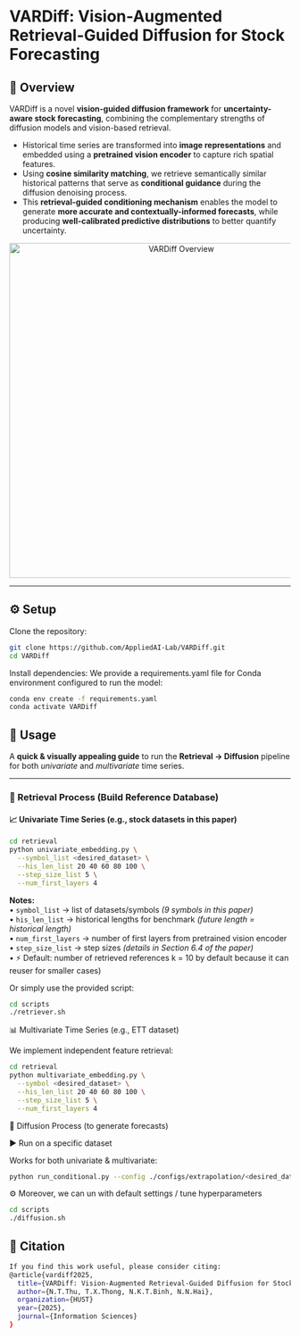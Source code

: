 # **VARDiff: Vision-Augmented Retrieval-Guided Diffusion for Stock Forecasting**

## 📌 Overview
VARDiff is a novel **vision-guided diffusion framework** for **uncertainty-aware stock forecasting**, combining the complementary strengths of diffusion models and vision-based retrieval.

- Historical time series are transformed into **image representations** and embedded using a **pretrained vision encoder** to capture rich spatial features.  
- Using **cosine similarity matching**, we retrieve semantically similar historical patterns that serve as **conditional guidance** during the diffusion denoising process.  
- This **retrieval-guided conditioning mechanism** enables the model to generate **more accurate and contextually-informed forecasts**, while producing **well-calibrated predictive distributions** to better quantify uncertainty.  

<p align="center">
  <img src="visual/overview.png" alt="VARDiff Overview" width="600">
</p>

---

## ⚙️ Setup

Clone the repository:
```bash
git clone https://github.com/AppliedAI-Lab/VARDiff.git
cd VARDiff
```
Install dependencies:
We provide a requirements.yaml file for Conda environment configured to run the model:
```bash
conda env create -f requirements.yaml
conda activate VARDiff
```

## 🚀 Usage  

A **quick & visually appealing guide** to run the **Retrieval → Diffusion** pipeline for both *univariate* and *multivariate* time series.  

---

### 🔹 Retrieval Process (Build Reference Database)

#### 📈 Univariate Time Series (e.g., stock datasets in this paper)
```bash
cd retrieval
python univariate_embedding.py \
  --symbol_list <desired_dataset> \
  --his_len_list 20 40 60 80 100 \
  --step_size_list 5 \
  --num_first_layers 4
```
**Notes:**  
• `symbol_list` → list of datasets/symbols *(9 symbols in this paper)*  
• `his_len_list` → historical lengths for benchmark *(future length = historical length)*  
• `num_first_layers` → number of first layers from pretrained vision encoder  
• `step_size_list` → step sizes *(details in Section 6.4 of the paper)*  
• ⚡ Default: number of retrieved references k = 10 by default because it can reuser for smaller cases)

Or simply use the provided script:
```bash
cd scripts
./retriever.sh
```

📊 Multivariate Time Series (e.g., ETT dataset)

We implement independent feature retrieval:
```bash
cd retrieval
python multivariate_embedding.py \
  --symbol <desired_dataset> \
  --his_len_list 20 40 60 80 100 \
  --step_size_list 5 \
  --num_first_layers 4

```
🔹 Diffusion Process (to generate forecasts)

▶️ Run on a specific dataset

Works for both univariate & multivariate:
```bash
python run_conditional.py --config ./configs/extrapolation/<desired_dataset>.yaml 
```
⚙️ Moreover, we can un with default settings / tune hyperparameters
```bash
cd scripts
./diffusion.sh
```
## 📖 Citation
```bash
If you find this work useful, please consider citing:
@article{vardiff2025,
  title={VARDiff: Vision-Augmented Retrieval-Guided Diffusion for Stock Forecasting},
  author={N.T.Thu, T.X.Thong, N.K.T.Binh, N.N.Hai},
  organization={HUST}
  year={2025},
  journal={Information Sciences}
}
```


